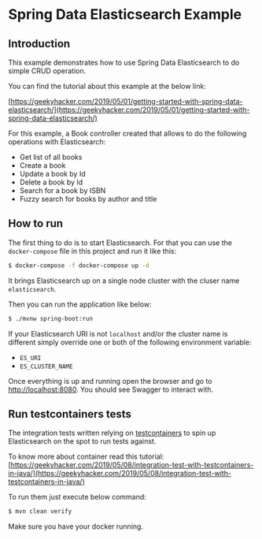 # Spring Data Elasticsearch Example

## Introduction

This example demonstrates how to use Spring Data Elasticsearch to do simple CRUD operation.

You can find the tutorial about this example at the below link:

[https://geekyhacker.com/2019/05/01/getting-started-with-spring-data-elasticsearch/](https://geekyhacker.com/2019/05/01/getting-started-with-spring-data-elasticsearch/)

For this example, a Book controller created that allows to do the following operations with Elasticsearch:

- Get list of all books
- Create a book
- Update a book by Id
- Delete a book by Id
- Search for a book by ISBN
- Fuzzy search for books by author and title


## How to run

The first thing to do is to start Elasticsearch. For that you can use the `docker-compose` file in this project
and run it like this:

```bash
$ docker-compose -f docker-compose up -d
``` 

It brings Elasticsearch up on a single node cluster with the cluser name `elasticsearch`.

Then you can run the application like below:

```bash
$ ./mvnw spring-boot:run
```

If your Elasticsearch URI is not `localhost` and/or the cluster name is different simply override one or both of the following environment variable:

- `ES_URI`
- `ES_CLUSTER_NAME`

Once everything is up and running open the browser and go to [http://localhost:8080](http://localhost:8080). You should see Swagger to interact with.

## Run testcontainers tests

The integration tests written relying on [testcontainers](https://www.testcontainers.org/) to spin up Elasticsearch on the spot to run tests against.

To know more about container read this tutorial:
[https://geekyhacker.com/2019/05/08/integration-test-with-testcontainers-in-java/](https://geekyhacker.com/2019/05/08/integration-test-with-testcontainers-in-java/)

To run them just execute below command:

```bash
$ mvn clean verify
```

Make sure you have your docker running.
